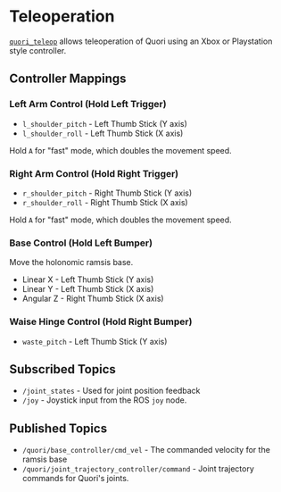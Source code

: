 # Teleoperation

[`quori_teleop`](https://github.com/Quori-Robot/quori_ros/tree/master/src/quori_teleop)
allows teleoperation of Quori using an Xbox or Playstation style controller.

## Controller Mappings

### Left Arm Control (Hold Left Trigger)

- `l_shoulder_pitch` - Left Thumb Stick (Y axis)
- `l_shoulder_roll` - Left Thumb Stick (X axis)

Hold `A` for "fast" mode, which doubles the movement speed.

### Right Arm Control (Hold Right Trigger)

- `r_shoulder_pitch` - Right Thumb Stick (Y axis)
- `r_shoulder_roll` - Right Thumb Stick (X axis)

Hold `A` for "fast" mode, which doubles the movement speed.

### Base Control (Hold Left Bumper)

Move the holonomic ramsis base.

- Linear X - Left Thumb Stick (Y axis)
- Linear Y - Left Thumb Stick (X axis)
- Angular Z - Right Thumb Stick (X axis)

### Waise Hinge Control (Hold Right Bumper)

- `waste_pitch` - Left Thumb Stick (Y axis)

## Subscribed Topics

- `/joint_states` - Used for joint position feedback
- `/joy` - Joystick input from the ROS `joy` node.

## Published Topics

- `/quori/base_controller/cmd_vel` - The commanded velocity for the ramsis base
- `/quori/joint_trajectory_controller/command` - Joint trajectory commands for Quori's joints.